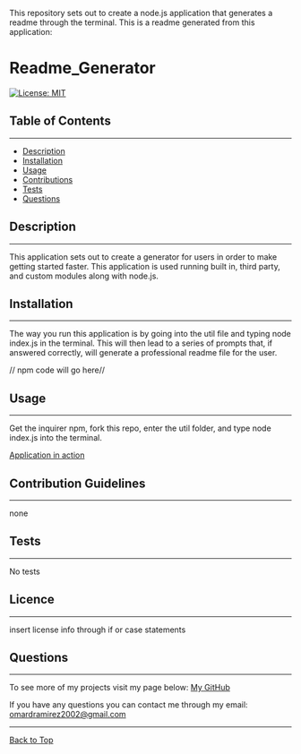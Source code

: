 
This repository sets out to create a node.js application that generates a readme through the terminal.
This is a readme generated from this application:
# Readme_Generator
[![License: MIT](https://img.shields.io/badge/License-MIT-yellow.svg)](https://opensource.org/licenses/MIT)

## Table of Contents
 - - - -
* [Description](#Description "Goto Description")
* [Installation](#Installation "Goto Installation")
* [Usage](#Usage "Goto Usage")
* [Contributions](#Contributions "Goto Contributions")
* [Tests](#Tests "Goto Tests")
* [Questions](#Questions "Goto Questions")

## Description
 - - - -
This application sets out to create a generator for users in order to make getting started faster. This application is used running built in, third party, and custom modules along with node.js.
  
## Installation
 - - - -
The way you run this application is by going into the util file and typing node index.js in the terminal. This will then lead to a series of prompts that, if answered correctly, will generate a professional readme file for the user.

// npm code will go here//

## Usage
 - - - -
Get the inquirer npm, fork this repo, enter the util folder, and type node index.js into the terminal.

[Application in action](https://watch.screencastify.com/v/JSZ8a17EDLPr24dqlJOb)

## Contribution Guidelines
 - - - -
none

## Tests
 - - - -
No tests

## Licence
- - - - 
insert license info through if or case statements 


## Questions
 - - - -
To see more of my projects visit my page below:
[My GitHub](https://github.com/BossyLemon0)

If you have any questions you can contact me through my email:
omardramirez2002@gmail.com
- - - -
[Back to Top](#Readme_Generator "Goto top")
